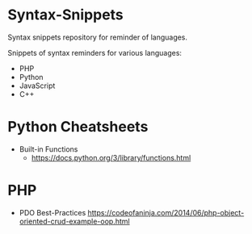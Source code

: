 # Syntax-Snippets
Syntax snippets repository for reminder of languages.

Snippets of syntax reminders for various languages:

- PHP
- Python
- JavaScript
- C++


# Python Cheatsheets

- Built-in Functions
  - https://docs.python.org/3/library/functions.html

# PHP 

- PDO Best-Practices
https://codeofaninja.com/2014/06/php-object-oriented-crud-example-oop.html
